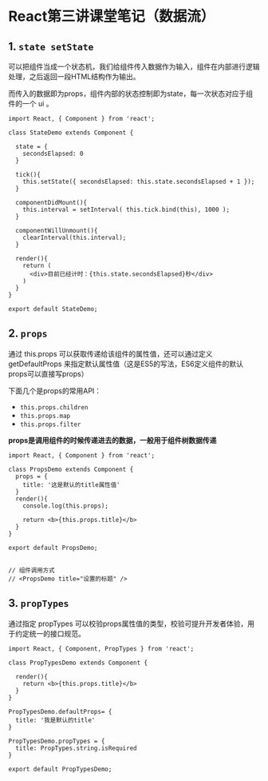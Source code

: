 # React第三讲课堂笔记（数据流）

## 1. `state setState`

可以把组件当成一个状态机，我们给组件传入数据作为输入，组件在内部进行逻辑处理，之后返回一段HTML结构作为输出。

而传入的数据即为props，组件内部的状态控制即为state，每一次状态对应于组件的一个 ui 。

```
import React, { Component } from 'react';

class StateDemo extends Component {

  state = {
    secondsElapsed: 0
  }

  tick(){
    this.setState({ secondsElapsed: this.state.secondsElapsed + 1 });
  }

  componentDidMount(){
    this.interval = setInterval( this.tick.bind(this), 1000 );
  }

  componentWillUnmount(){
    clearInterval(this.interval);
  }

  render(){
    return (
      <div>目前已经计时：{this.state.secondsElapsed}秒</div>
    )
  }
}

export default StateDemo;

```


## 2. `props`
通过 this.props 可以获取传递给该组件的属性值，还可以通过定义 getDefaultProps 来指定默认属性值（这是ES5的写法，ES6定义组件的默认props可以直接写props）

下面几个是props的常用API：
- `this.props.children`
- `this.props.map`
- `this.props.filter`

**props是调用组件的时候传递进去的数据，一般用于组件树数据传递**

```
import React, { Component } from 'react';

class PropsDemo extends Component {
  props = {
    title: '这是默认的title属性值'
  }
  render(){
    console.log(this.props);

    return <b>{this.props.title}</b>
  }
}

export default PropsDemo;


// 组件调用方式
// <PropsDemo title="设置的标题" />
```

## 3. `propTypes`

通过指定 propTypes 可以校验props属性值的类型，校验可提升开发者体验，用于约定统一的接口规范。

```
import React, { Component, PropTypes } from 'react';

class PropTypesDemo extends Component {

  render(){
    return <b>{this.props.title}</b>
  }
}

PropTypesDemo.defaultProps= {
  title: '我是默认的title'
}

PropTypesDemo.propTypes = {
  title: PropTypes.string.isRequired
}

export default PropTypesDemo;

```
